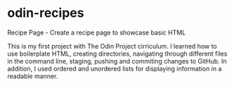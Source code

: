 # odin-recipes
Recipe Page - Create a recipe page to showcase basic HTML

This is my first project with The Odin Project cirriculum. I learned how to use boilerplate HTML, creating directories, navigating through different files in the command line, staging, pushing and commiting changes to GitHub. In addition, I used ordered and unordered lists for displaying information in a readable manner. 

